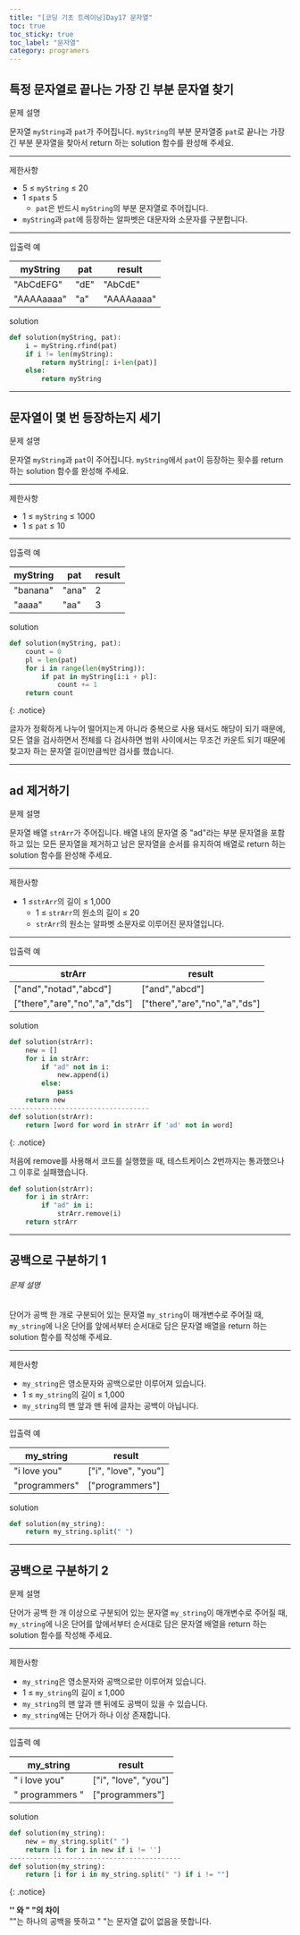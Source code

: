 ```yaml
---
title: "[코딩 기초 트레이닝]Day17 문자열"
toc: true
toc_sticky: true
toc_label: "문자열"
category: programers
---
```


## 특정 문자열로 끝나는 가장 긴 부분 문자열 찾기

문제 설명

문자열 `myString`과 `pat`가 주어집니다. `myString`의 부분 문자열중 `pat`로 끝나는 가장 긴 부분 문자열을 찾아서 return 하는 solution 함수를 완성해 주세요.

------

제한사항

- 5 ≤ `myString` ≤ 20
- 1 ≤`pat`≤ 5
  - `pat`은 반드시 `myString`의 부분 문자열로 주어집니다.
- `myString`과 `pat`에 등장하는 알파벳은 대문자와 소문자를 구분합니다.

------

입출력 예

| myString   | pat  | result     |
| ---------- | ---- | ---------- |
| "AbCdEFG"  | "dE" | "AbCdE"    |
| "AAAAaaaa" | "a"  | "AAAAaaaa" |

solution

```python
def solution(myString, pat):
    i = myString.rfind(pat)
    if i != len(myString):
        return myString[: i+len(pat)]
    else:
        return myString
```

---

## 문자열이 몇 번 등장하는지 세기

문제 설명

문자열 `myString`과 `pat`이 주어집니다. `myString`에서 `pat`이 등장하는 횟수를 return 하는 solution 함수를 완성해 주세요.

------

제한사항

- 1 ≤ `myString` ≤ 1000
- 1 ≤ `pat` ≤ 10

------



입출력 예

| myString | pat   | result |
| -------- | ----- | ------ |
| "banana" | "ana" | 2      |
| "aaaa"   | "aa"  | 3      |

solution

```python
def solution(myString, pat):
    count = 0
    pl = len(pat)
    for i in range(len(myString)):
        if pat in myString[i:i + pl]:
            count += 1
    return count
```

{: .notice}

글자가 정확하게 나누어 떨어지는게 아니라 중복으로 사용 돼서도 해당이 되기 때문에, 모든 열을 검사하면서 전체를 다 검사하면 범위 사이에서는 무조건 카운트 되기 때문에 찾고자 하는 문자열 길이만큼씩만 검사를 했습니다.

---

## ad 제거하기

문제 설명

문자열 배열 `strArr`가 주어집니다. 배열 내의 문자열 중 "ad"라는 부분 문자열을 포함하고 있는 모든 문자열을 제거하고 남은 문자열을 순서를 유지하여 배열로 return 하는 solution 함수를 완성해 주세요.

------

제한사항

- 1 ≤`strArr`의 길이 ≤ 1,000
  - 1 ≤ `strArr`의 원소의 길이 ≤ 20
  - `strArr`의 원소는 알파벳 소문자로 이루어진 문자열입니다.

------

입출력 예

| strArr                        | result                        |
| ----------------------------- | ----------------------------- |
| ["and","notad","abcd"]        | ["and","abcd"]                |
| ["there","are","no","a","ds"] | ["there","are","no","a","ds"] |

solution

```python
def solution(strArr):
    new = []
    for i in strArr:
        if "ad" not in i:
            new.append(i)
        else:
            pass
    return new
-----------------------------------
def solution(strArr):
    return [word for word in strArr if 'ad' not in word]
```

{: .notice}

처음에 remove를 사용해서 코드를 실행했을 때, 테스트케이스 2번까지는 통과했으나 그 이후로 실패했습니다. 

```python
def solution(strArr):
    for i in strArr:
        if "ad" in i:
            strArr.remove(i)
    return strArr
```



---

## 공백으로 구분하기 1

###### 문제 설명

단어가 공백 한 개로 구분되어 있는 문자열 `my_string`이 매개변수로 주어질 때, `my_string`에 나온 단어를 앞에서부터 순서대로 담은 문자열 배열을 return 하는 solution 함수를 작성해 주세요.

------

제한사항

- `my_string`은 영소문자와 공백으로만 이루어져 있습니다.
- 1 ≤ `my_string`의 길이 ≤ 1,000
- `my_string`의 맨 앞과 맨 뒤에 글자는 공백이 아닙니다.

------

입출력 예

| my_string     | result               |
| ------------- | -------------------- |
| "i love you"  | ["i", "love", "you"] |
| "programmers" | ["programmers"]      |

solution

```python
def solution(my_string):
    return my_string.split(" ")
```

---

## 공백으로 구분하기 2

문제 설명

단어가 공백 한 개 이상으로 구분되어 있는 문자열 `my_string`이 매개변수로 주어질 때, `my_string`에 나온 단어를 앞에서부터 순서대로 담은 문자열 배열을 return 하는 solution 함수를 작성해 주세요.

------

제한사항

- `my_string`은 영소문자와 공백으로만 이루어져 있습니다.
- 1 ≤ `my_string`의 길이 ≤ 1,000
- `my_string`의 맨 앞과 맨 뒤에도 공백이 있을 수 있습니다.
- `my_string`에는 단어가 하나 이상 존재합니다.

------

입출력 예

| my_string                 | result               |
| ------------------------- | -------------------- |
| " i        love you"      | ["i", "love", "you"] |
| "           programmers " | ["programmers"]      |

solution

```python
def solution(my_string):
    new = my_string.split(" ")
    return [i for i in new if i != '']
-------------------------------------------
def solution(my_string):
    return [i for i in my_string.split(" ") if i != ""]
```

{: .notice}

<span class="hlm">**'' 와 " "의 차이**</span><br/>""는 하나의 공백을 뜻하고 " "는 문자열 값이 없음을 뜻합니다.